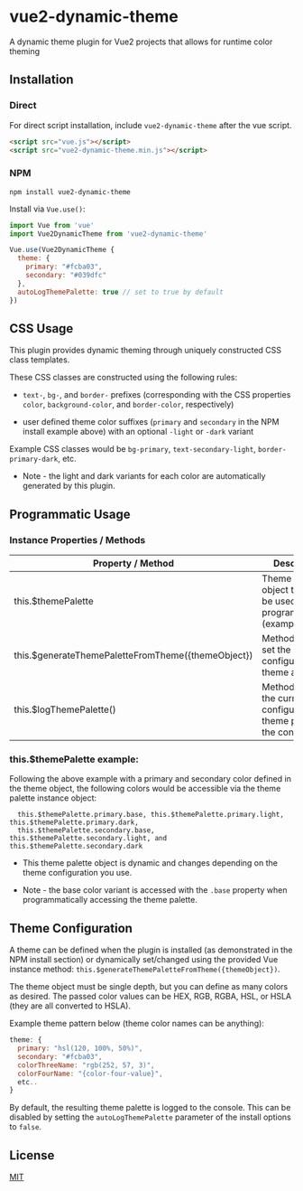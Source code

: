 # vue2-dynamic-theme

A dynamic theme plugin for Vue2 projects that allows for runtime color theming

## Installation

### Direct

For direct script installation, include `vue2-dynamic-theme` after the vue script.

```html
<script src="vue.js"></script>
<script src="vue2-dynamic-theme.min.js"></script>
```

### NPM

```
npm install vue2-dynamic-theme
```

Install via `Vue.use()`:

```js
import Vue from 'vue'
import Vue2DynamicTheme from 'vue2-dynamic-theme'

Vue.use(Vue2DynamicTheme {
  theme: {
    primary: "#fcba03",
    secondary: "#039dfc"
  },
  autoLogThemePalette: true // set to true by default
})
```

## CSS Usage

This plugin provides dynamic theming through uniquely constructed CSS class templates.

These CSS classes are constructed using the following rules:

- `text-`, `bg-`, and `border-` prefixes (corresponding with the CSS properties `color`, `background-color`, and `border-color`, respectively) 

- user defined theme color suffixes (`primary` and `secondary` in the NPM install example above) with an optional `-light` or `-dark` variant

Example CSS classes would be `bg-primary`, `text-secondary-light`, `border-primary-dark`, etc.

* Note - the light and dark variants for each color are automatically generated by this plugin.

## Programmatic Usage

### Instance Properties / Methods

| Property / Method  | Description |
| ------------- | ------------- |
| this.$themePalette  | Theme palette object that can be used programmatically (example below)  |
| this.$generateThemePaletteFromTheme({themeObject})  | Method used to set the configured theme at runtime  |
| this.$logThemePalette()  | Method to log the current configured theme palette to the console  |


### this.$themePalette example:

Following the above example with a primary and secondary color defined in the theme object, the following colors would be accessible via the theme palette instance object: 
```
  this.$themePalette.primary.base, this.$themePalette.primary.light, this.$themePalette.primary.dark, 
  this.$themePalette.secondary.base, this.$themePalette.secondary.light, and this.$themePalette.secondary.dark
```
 
* This theme palette object is dynamic and changes depending on the theme configuration you use.

* Note - the base color variant is accessed with the `.base` property when programmatically accessing the theme palette.


## Theme Configuration

A theme can be defined when the plugin is installed (as demonstrated in the NPM install section) or dynamically set/changed using the provided Vue instance method: `this.$generateThemePaletteFromTheme({themeObject})`. 

The theme object must be single depth, but you can define as many colors as desired. The passed color values can be HEX, RGB, RGBA, HSL, or HSLA (they are all converted to HSLA). 

Example theme pattern below (theme color names can be anything):

```js
theme: {
  primary: "hsl(120, 100%, 50%)",
  secondary: "#fcba03",
  colorThreeName: "rgb(252, 57, 3)",
  colorFourName: "{color-four-value}",
  etc..
}
```

By default, the resulting theme palette is logged to the console. This can be disabled by setting the `autoLogThemePalette` parameter of the install options to `false`.


## License

[MIT](http://opensource.org/licenses/MIT)


